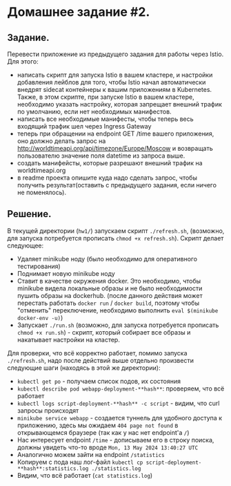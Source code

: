 # Домашнее задание #2.

## Задание.

Перевести приложение из предыдущего задания для работы через Istio. Для этого:
- написать скрипт для запуска Istio в вашем кластере, и настройки добавления лейблов для того, чтобы Istio начал автоматически внедрят sidecat контейнеры к вашим приложениям в Kubernetes. Также, в этом скрипте, при запуске Istio в вашем кластере, необходимо указать настройку, которая запрещает внешний трафик по умолчанию, если нет необходимых манифестов.
- написать все необходимые манифесты, чтобы теперь весь входящий трафик шел через Ingress Gateway
- теперь при обращении на endpoint GET /time вашего приложения, оно должно делать запрос на http://worldtimeapi.org/api/timezone/Europe/Moscow и возвращать пользователю значение поля datetime из запроса выше.
- создать манифейсты, которые разрешают внешний трафик на worldtimeapi.org
- в readme проекта опишите куда надо сделать запрос, чтобы получить результат(оставить с предыдущего задания, если ничего не поменялось).


## Решение.

В текущей директории (`hw1/`) запускаем скрипт `./refresh.sh`, (возможно, для запуска потребуется прописать `chmod +x refresh.sh`). 
Скрипт делает следующее:
- Удаляет minikube ноду (было необходимо для оперативного тестирования)
- Поднимает новую minikube ноду
- Ставит в качестве окружения docker. Это необходимо, чтобы minikube видела локальные образы и не было необходимости пушить образы на dockerhub. (после данного действия может перестать работать `docker run` / `docker build`, поэтому чтобы "отменить" переключение, необходимо выполнить `eval $(minikube docker-env -u)`)
- Запускает `./run.sh` (возможно, для запуска потребуется прописать `chmod +x run.sh`) - скрипт, который собирает все образы и накатывает настройки на кластер. 

Для проверки, что всё корректно работает, помимо запуска `./refresh.sh`, надо после действий выше отдельно произвести следующие шаги (находясь в этой же директории):
- `kubectl get po` - получаем список подов, их состояния
- `kubectl describe pod webapp-deployment-**hash**`:  проверяем, что всё работает
- `kubectl logs script-deployment-**hash** -c script` - видим, что curl запросы происходят
- `minikube service webapp` - создается туннель для удобного доступа к приложению, здесь мы ожидаем `404 page not found` в открывающемся браузере (так как у нас нет endpoint'а `/`)
- Нас интересует endpoint `/time` - дописываем его в строку поиска, должны увидеть что-то вроде `Mon, 13 May 2024 13:40:27 UTC`
- Аналогично можем зайти на endpoint `/statistics`
- Копируем с пода наш лог-файл `kubectl cp script-deployment-**hash**:statistics.log ./statistics.log`
- Видим, что всё работает (`cat statistics.log`)